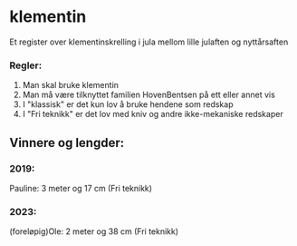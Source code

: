 # klementin
Et register over klementinskrelling i jula mellom lille julaften og nyttårsaften

### Regler:
1. Man skal bruke klementin
2. Man må være tilknyttet familien HovenBentsen på ett eller annet vis
3. I "klassisk" er det kun lov å bruke hendene som redskap
4. I "Fri teknikk" er det lov med kniv og andre ikke-mekaniske redskaper

## Vinnere og lengder:
### 2019: 
Pauline: 3 meter og 17 cm (Fri teknikk)

### 2023: 
(foreløpig)Ole: 2 meter og 38 cm (Fri teknikk)
